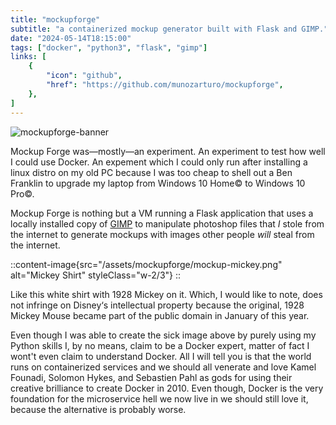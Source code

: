 ```yaml
---
title: "mockupforge"
subtitle: "a containerized mockup generator built with Flask and GIMP."
date: "2024-05-14T18:15:00"
tags: ["docker", "python3", "flask", "gimp"]
links: [
    {
        "icon": "github",
        "href": "https://github.com/munozarturo/mockupforge",
    },
]
---
```


![mockupforge-banner](/assets/mockupforge/banner.png)

Mockup Forge was&mdash;mostly&mdash;an experiment. An experiment to test how well I could use Docker. An expement which I could only run after installing a linux distro on my old PC because I was too cheap to shell out a Ben Franklin to upgrade my laptop from Windows 10 Home&copy; to Windows 10 Pro&copy;.

Mockup Forge is nothing but a VM running a Flask application that uses a locally installed copy of [GIMP](https://www.gimp.org/) to manipulate photoshop files that *I* stole from the internet to generate mockups with images other people *will* steal from the internet.

::content-image{src="/assets/mockupforge/mockup-mickey.png" alt="Mickey Shirt" styleClass="w-2/3"}
::

Like this white shirt with 1928 Mickey on it. Which, I would like to note, does not infringe on Disney&lsquo;s intellectual property because the original, 1928 Mickey Mouse became part of the public domain in January of this year.

Even though I was able to create the sick image above by purely using my Python skills I, by no means, claim to be a Docker expert, matter of fact I wont't even claim to understand Docker. All I will tell you is that the world runs on containerized services and we should all venerate and love Kamel Founadi, Solomon Hykes, and Sebastien Pahl as gods for using their creative brilliance to create Docker in 2010. Even though, Docker is the very foundation for the microservice hell we now live in we should still love it, because the alternative is probably worse.
